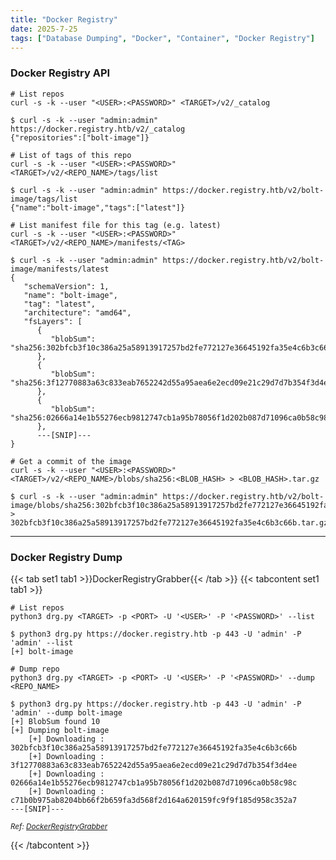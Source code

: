 ```yaml
---
title: "Docker Registry"
date: 2025-7-25
tags: ["Database Dumping", "Docker", "Container", "Docker Registry"]
---
```


### Docker Registry API

```console
# List repos
curl -s -k --user "<USER>:<PASSWORD>" <TARGET>/v2/_catalog
```

```console {class="sample-code"}
$ curl -s -k --user "admin:admin" https://docker.registry.htb/v2/_catalog
{"repositories":["bolt-image"]}
```

```console
# List of tags of this repo
curl -s -k --user "<USER>:<PASSWORD>" <TARGET>/v2/<REPO_NAME>/tags/list
```

```console {class="sample-code"}
$ curl -s -k --user "admin:admin" https://docker.registry.htb/v2/bolt-image/tags/list
{"name":"bolt-image","tags":["latest"]}
```

```console
# List manifest file for this tag (e.g. latest)
curl -s -k --user "<USER>:<PASSWORD>" <TARGET>/v2/<REPO_NAME>/manifests/<TAG>
```

```console {class="sample-code"}
$ curl -s -k --user "admin:admin" https://docker.registry.htb/v2/bolt-image/manifests/latest
{
   "schemaVersion": 1,
   "name": "bolt-image",
   "tag": "latest",
   "architecture": "amd64",
   "fsLayers": [
      {
         "blobSum": "sha256:302bfcb3f10c386a25a58913917257bd2fe772127e36645192fa35e4c6b3c66b"
      },
      {
         "blobSum": "sha256:3f12770883a63c833eab7652242d55a95aea6e2ecd09e21c29d7d7b354f3d4ee"
      },
      {
         "blobSum": "sha256:02666a14e1b55276ecb9812747cb1a95b78056f1d202b087d71096ca0b58c98c"
      },
      ---[SNIP]---
}
```

```console
# Get a commit of the image
curl -s -k --user "<USER>:<PASSWORD>" <TARGET>/v2/<REPO_NAME>/blobs/sha256:<BLOB_HASH> > <BLOB_HASH>.tar.gz
```

```console {class="sample-code"}
$ curl -s -k --user "admin:admin" https://docker.registry.htb/v2/bolt-image/blobs/sha256:302bfcb3f10c386a25a58913917257bd2fe772127e36645192fa35e4c6b3c66b > 302bfcb3f10c386a25a58913917257bd2fe772127e36645192fa35e4c6b3c66b.tar.gz
```

---

### Docker Registry Dump

{{< tab set1 tab1 >}}DockerRegistryGrabber{{< /tab >}}
{{< tabcontent set1 tab1 >}}

```console
# List repos
python3 drg.py <TARGET> -p <PORT> -U '<USER>' -P '<PASSWORD>' --list
```

```console {class="sample-code"}
$ python3 drg.py https://docker.registry.htb -p 443 -U 'admin' -P 'admin' --list
[+] bolt-image
```

```console
# Dump repo
python3 drg.py <TARGET> -p <PORT> -U '<USER>' -P '<PASSWORD>' --dump <REPO_NAME>
```

```console {class="sample-code"}
$ python3 drg.py https://docker.registry.htb -p 443 -U 'admin' -P 'admin' --dump bolt-image
[+] BlobSum found 10
[+] Dumping bolt-image
    [+] Downloading : 302bfcb3f10c386a25a58913917257bd2fe772127e36645192fa35e4c6b3c66b
    [+] Downloading : 3f12770883a63c833eab7652242d55a95aea6e2ecd09e21c29d7d7b354f3d4ee
    [+] Downloading : 02666a14e1b55276ecb9812747cb1a95b78056f1d202b087d71096ca0b58c98c
    [+] Downloading : c71b0b975ab8204bb66f2b659fa3d568f2d164a620159fc9f9f185d958c352a7
---[SNIP]---
```

<small>*Ref: [DockerRegistryGrabber](https://github.com/Syzik/DockerRegistryGrabber)*</small>

{{< /tabcontent >}}
